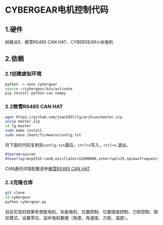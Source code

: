 # CYBERGEAR电机控制代码

## 1.硬件

树莓派5、微雪RS485 CAN HAT、CYBERGEAR小米电机

## 2.依赖

### 2.1创建虚拟环境

```bash
python -m venv cybergear
source ~/cybergear/bin/activate
pip install python-can numpy
```

### 2.2微雪RS485 CAN HAT

```bash
wget https://github.com/joan2937/lg/archive/master.zip
unzip master.zip
cd lg-master
sudo make install 
sudo nano /boot/firmware/config.txt
```

将下面的代码复制到`config.txt`最后，`ctrl+o`写入，`ctrl+x` 退出。

```bash
dtparam=spi=on
dtoverlay=mcp2515-can0,oscillator=12000000,interrupt=25,spimaxfrequency=2000000
```

CAN通讯详情配置请参[微雪RS485 CAN HAT](https://www.waveshare.net/wiki/RS485_CAN_HAT)

### 2.3克隆仓库

```bash
git clone 
cd cybergear
python cybergear.py
```

目前实现的效果有使能电机、失能电机、位置控制、位置插值控制、力矩控制、阻尼模式、设置零位、监听电机数据（角度、角速度、力矩、温度）。



